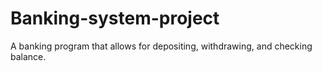 # Banking-system-project
A banking program that allows for depositing, withdrawing, and checking balance.
